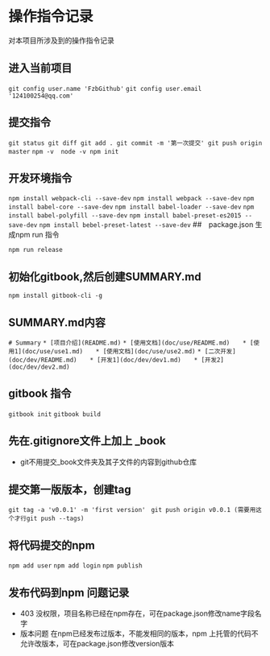 # 操作指令记录

对本项目所涉及到的操作指令记录

## 进入当前项目

``` git config user.name 'FzbGithub' ```
``` git config user.email '124100254@qq.com' ```
## 提交指令

``` git status git diff git add . git commit -m '第一次提交' git push origin master ```
``` npm -v  node -v npm init ```

## 开发环境指令

``` npm install webpack-cli --save-dev ```
``` npm install webpack --save-dev ```
``` npm install babel-core --save-dev ```
``` npm install babel-loader --save-dev ```
``` npm install babel-polyfill --save-dev ```
``` npm install babel-preset-es2015 --save-dev ```
``` npm install bebel-preset-latest --save-dev ```
##　package.json 生成npm run 指令

``` npm run release ```

## 初始化gitbook,然后创建SUMMARY.md
``` npm install gitbook-cli -g ```

## SUMMARY.md内容

``` # Summary ```
``` * [项目介绍](README.md) ```
``` * [使用文档](doc/use/README.md) ```
```    * [使用1](doc/use/use1.md) ```
```    * [使用文档](doc/use/use2.md) ```
``` * [二次开发](doc/dev/README.md) ```
```    * [开发1](doc/dev/dev1.md) ```
```    * [开发2](doc/dev/dev2.md) ```

## gitbook 指令

``` gitbook init ```
``` gitbook build ```

## 先在.gitignore文件上加上 _book

- git不用提交_book文件夹及其子文件的内容到github仓库

## 提交第一版版本，创建tag

``` git tag -a 'v0.0.1' -m 'first version' ```
``` git push origin v0.0.1 (需要用这个才行git push --tags)``` 

## 将代码提交的npm 

``` npm add user ```
``` npm add login ```
``` npm publish ```

## 发布代码到npm 问题记录

- 403 没权限，项目名称已经在npm存在，可在package.json修改name字段名字
- 版本问题 在npm已经发布过版本，不能发相同的版本，npm 上托管的代码不允许改版本，可在package.json修改version版本




